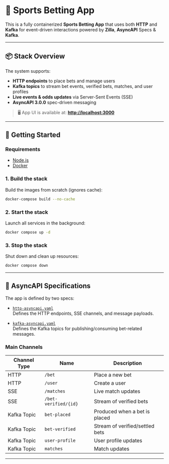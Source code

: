 # 🏈 Sports Betting App

This is a fully containerized **Sports Betting App** that uses both **HTTP** and **Kafka** for event-driven interactions powered by **Zilla**, **AsyncAPI** Specs & **Kafka**.

---

## 📦 Stack Overview

The system supports:

- **HTTP endpoints** to place bets and manage users
- **Kafka topics** to stream bet events, verified bets, matches, and user profiles
- **Live events & odds updates** via Server-Sent Events (SSE)
- **AsyncAPI 3.0.0** spec-driven messaging

> 🖥️ App UI is available at: **[http://localhost:3000](http://localhost:3000)**

---

## 🚀 Getting Started

### Requirements

* [Node.js](http://nodejs.org/)
* [Docker](https://www.docker.com/)


### 1. Build the stack

Build the images from scratch (ignores cache):

```bash
docker-compose build --no-cache
```

### 2. Start the stack

Launch all services in the background:

```bash
docker compose up -d
```

### 3. Stop the stack

Shut down and clean up resources:

```bash
docker compose down
```

---

## 📘 AsyncAPI Specifications

The app is defined by two specs:

- [`http-asyncapi.yaml`](./etc/specs/http-asyncapi.yaml)  
  Defines the HTTP endpoints, SSE channels, and message payloads.

- [`kafka-asyncapi.yaml`](./etc/specs/kafka-asyncapi.yaml)  
  Defines the Kafka topics for publishing/consuming bet-related messages.

### Main Channels

| Channel Type | Name                 | Description                           |
|--------------|----------------------|---------------------------------------|
| HTTP         | `/bet`               | Place a new bet                       |
| HTTP         | `/user`              | Create a user                         |
| SSE          | `/matches`           | Live match updates                    |
| SSE          | `/bet-verified/{id}` | Stream of verified bets               |
| Kafka Topic  | `bet-placed`         | Produced when a bet is placed         |
| Kafka Topic  | `bet-verified`       | Stream of verified/settled bets       |
| Kafka Topic  | `user-profile`       | User profile updates                  |
| Kafka Topic  | `matches`            | Match updates                         |

---
